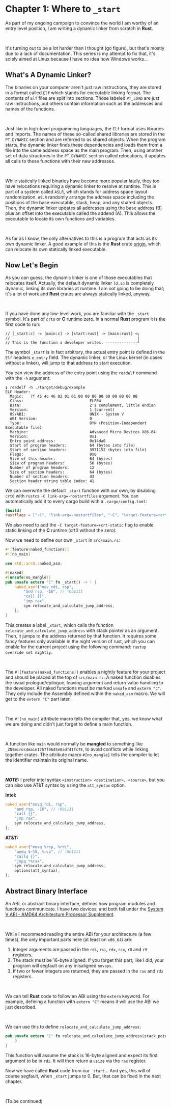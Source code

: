 # Chapter 1: Where to `_start`

As part of my ongoing campaign to convince the world I am worthy of an entry level position, I am writing a dynamic linker from scratch in **Rust**.

<br/>

It's turning out to be a lot harder than I thought (go figure), but that's mostly due to a lack of documentation.
This series is my attempt to fix that, it's solely aimed at Linux because I have no idea how Windows works...


## What's A Dynamic Linker?

The binaries on your computer aren't just raw instructions, they are stored in a format called `Elf` which stands for executable linking format. The contents of `Elf` files are split into sections. Those labeled `PT_LOAD` are just raw instructions, but others contain information such as the addresses and names of the functions. 

<br/>

Just like in high-level programming languages, the `Elf` format uses libraries and imports. The names of these so-called shared libraries are stored in the `PT_DYNAMIC` section and are referred to as shared objects. When the program starts, the dynamic linker finds these dependencies and loads them from a file into the same address space as the main program. Then, using another set of data structures in the `PT_DYNAMIC` section called relocations, it updates all calls to these functions with their new addresses.

<br/>

While statically linked binaries have become more popular lately, they too have relocations requiring a dynamic linker to resolve at runtime. This is part of a system called `ASLR`, which stands for address space layout randomization. `ASLR` randomly arrange the address space including the positions of the base executable, stack, heap, and any shared objects. Then, the dynamic linker updates all addresses using the base address (B) plus an offset into the executable called the addend (A). This allows the executable to locate its own functions and variables.

<br/>

As far as I know, the only alternatives to this is a program that acts as its own dynamic linker. A good example of this is the **Rust** crate [origin](https://github.com/sunfishcode/origin), which can relocate its own statically linked executable.


## Now Let's Begin

As you can guess, the dynamic linker is one of those executables that relocates itself. Actually, the default dynamic linker `ld.so` is completely dynamic, linking its own libraries at runtime. I am not going to be doing that; it's a lot of work and **Rust** crates are always statically linked, anyway.

<br/>

If you have done any low-level work, you are familiar with the `_start` symbol. It's part of `crt0` or **C** runtime zero. In a normal **Rust** program it is the first code to run:

```
// [_start:c] -> [main:c] -> [start:rust] -> [main:rust] <┐
//                                                        |
// This is the function a developer writes. --------------┘
```

The symbol `_start` is in fact arbitrary, the actual entry point is defined in the `Elf` headers `e_entry` field. The dynamic linker, or the Linux kernel (in cases without a linker), will jump to that address to start execution.

You can view the address of the entry point using the `readelf` command with the `-h` argument:
```
❯ readelf -h ./target/debug/example
ELF Header:
  Magic:   7f 45 4c 46 02 01 01 00 00 00 00 00 00 00 00 00 
  Class:                             ELF64
  Data:                              2's complement, little endian
  Version:                           1 (current)
  OS/ABI:                            UNIX - System V
  ABI Version:                       0
  Type:                              DYN (Position-Independent Executable file)
  Machine:                           Advanced Micro Devices X86-64
  Version:                           0x1
  Entry point address:               0x14da0
  Start of program headers:          64 (bytes into file)
  Start of section headers:          3971152 (bytes into file)
  Flags:                             0x0
  Size of this header:               64 (bytes)
  Size of program headers:           56 (bytes)
  Number of program headers:         12
  Size of section headers:           64 (bytes)
  Number of section headers:         43
  Section header string table index: 41
```

We can overwrite the default `_start` function with our own, by disabling `crt0` with `rustc`s `-C link-arg=-nostartfiles` argument. You can automatically add it to every cargo build with a `.cargo/config.toml`:

```toml
[build]
rustflags = ["-C", "link-arg=-nostartfiles", "-C", "target-feature=+crt-static"]
```

We also need to add the `-C target-feature=+crt-static` flag to enable static linking of the **C** runtime (crt0 without the zero).

Now we need to define our own `_start` in `src/main.rs`:

```rs
#![feature(naked_functions)]
#![no_main]

use std::arch::naked_asm;

#[naked]
#[unsafe(no_mangle)]
pub unsafe extern "C" fn _start() -> ! {
    naked_asm!("mov rdi, rsp",
        "and rsp, -16", // !0b1111
        "call {}",
        "jmp rax",
        sym relocate_and_calculate_jump_address,
    );
}
```

This creates a label `_start`, which calls the function `relocate_and_calculate_jump_address` with stack pointer as an argument. Then, it jumps to the address returned by that function.
It requires some fancy features only available in the night version of rust, which you can enable for the current project using the following command: `rustup override set nightly`.

<br/>

The `#![feature(naked_functions)]` enables a nightly feature for your project and should be placed at the top of `src/main.rs`. 
A naked function disables the usual prologue/epilogue, leaving argument and return value handling to the developer. All naked functions must be marked `unsafe` and `extern "C"`. They only include the Assembly defined within the `naked_asm` macro. We will get to the `extern "C"` part later.

<br/>

The `#![no_main]` attribute macro tells the compiler that, yes, we know what we are doing and didn't just forget to define a main function.

<br/>

A function like `main` would normally be **mangled** to something like `_ZN5miros4main17h7f8645e8adf41fc7E`, to avoid conflicts while linking together crates. The attribute macro `#[no_mangle]` tells the compiler to let the identifier maintain its original name.

<br/>

_**NOTE:**_ I prefer intel syntax `<instruction> <destination>, <source>`, but you can also use AT&T syntax by using the `att_syntax` option.

**Intel:**
```rs
naked_asm!("movq rdi, rsp",
    "and rsp, -16", // !0b1111
    "call {}",
    "jmp rax",
    sym relocate_and_calculate_jump_address,
);
```

**AT&T:**
```rs
naked_asm!("movq %rsp, %rdi",
    "andq $~15, %rsp", // !0b1111
    "callq {}",
    "jmpq *%rax",
    sym relocate_and_calculate_jump_address,
    options(att_syntax),
);
```


## Abstract Binary Interface

An ABI, or abstract binary interface, defines how program modules and functions communicate. I have two devices, and both fall under the [System V ABI - AMD64 Architecture Processor Supplement](https://refspecs.linuxbase.org/elf/x86_64-abi-0.99.pdf).

<br/>

While I recommend reading the entire ABI for your architecture (a few times), the only important parts here (at least on `x86_64`) are:
1. Integer arguments are passed in the `rdi`, `rsi`, `rdx`, `rcx`, `r8` and `r9` registers.
2. The stack must be 16-byte aligned. If you forget this part, like I did, your program will segfault on any misaligned `movaps`.
3. If two or fewer integers are returned, they are passed in the `rax` and `rdx` registers.


<br/>

We can tell **Rust** code to follow an ABI using the `extern` keyword. For example, defining a function with `extern "C"` means it will use the ABI we just described.

<br/>

We can use this to define `relocate_and_calculate_jump_address`:
```rs
pub unsafe extern "C" fn relocate_and_calculate_jump_address(stack_pointer: *mut usize) -> usize {
    0
}
```

This function will assume the stack is 16-byte aligned and expect its first argument to be in `rdi`. It will then return a `usize` via the `rax` register.

Now we have called **Rust** code from our `_start`... And yes, this will of course segfault, when `_start` jumps to 0. But, that can be fixed in the next chapter.

<br/>

(To be continued)
